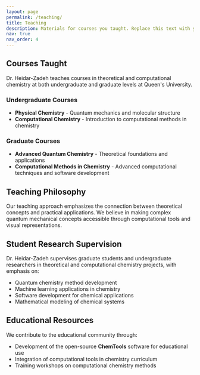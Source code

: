 ```yaml
---
layout: page
permalink: /teaching/
title: Teaching
description: Materials for courses you taught. Replace this text with your description.
nav: true
nav_order: 4
---
```


## Courses Taught

Dr. Heidar-Zadeh teaches courses in theoretical and computational chemistry at both undergraduate and graduate levels at Queen's University.

### Undergraduate Courses
- **Physical Chemistry** - Quantum mechanics and molecular structure
- **Computational Chemistry** - Introduction to computational methods in chemistry

### Graduate Courses
- **Advanced Quantum Chemistry** - Theoretical foundations and applications
- **Computational Methods in Chemistry** - Advanced computational techniques and software development

## Teaching Philosophy

Our teaching approach emphasizes the connection between theoretical concepts and practical applications. We believe in making complex quantum mechanical concepts accessible through computational tools and visual representations.

## Student Research Supervision

Dr. Heidar-Zadeh supervises graduate students and undergraduate researchers in theoretical and computational chemistry projects, with emphasis on:
- Quantum chemistry method development
- Machine learning applications in chemistry
- Software development for chemical applications
- Mathematical modeling of chemical systems

## Educational Resources

We contribute to the educational community through:
- Development of the open-source **ChemTools** software for educational use
- Integration of computational tools in chemistry curriculum
- Training workshops on computational chemistry methods
